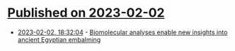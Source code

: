 # [Published on 2023-02-02](index.md)

* [2023-02-02, 18:32:04](https://news.ycombinator.com/item?id=34631031) - [Biomolecular analyses enable new insights into ancient Egyptian embalming](https://www.nature.com/articles/s41586-022-05663-4)
